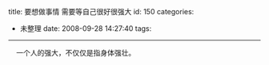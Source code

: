 title: 要想做事情 需要等自己很好很强大
id: 150
categories:
  - 未整理
date: 2008-09-28 14:27:40
tags:
---

    一个人的强大，不仅仅是指身体强壮。
